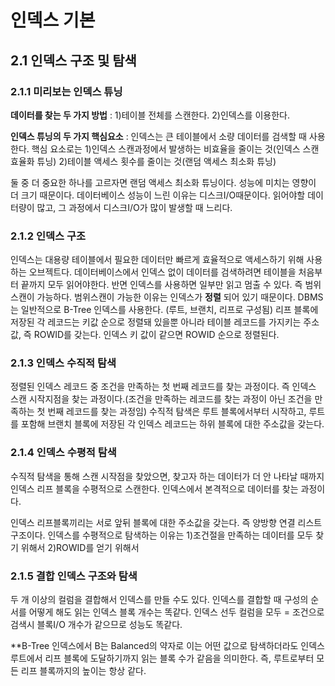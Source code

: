 # 인덱스 기본
## 2.1 인덱스 구조 및 탐색
### 2.1.1 미리보는 인덱스 튜닝
__데이터를 찾는 두 가지 방법__ : 1)테이블 전체를 스캔한다. 2)인덱스를 이용한다. 

__인덱스 튜닝의 두 가지 핵심요소__ : 인덱스는 큰 테이블에서 소량 데이터를 검색할 때 사용한다. 핵심 요소로는 1)인덱스 스캔과정에서 발생하는 비효율을 줄이는 것(인덱스 스캔 효율화 튜닝) 2)테이블 액세스 횟수를 줄이는 것(랜덤 액세스 최소화 튜닝)

둘 중 더 중요한 하나를 고르자면 랜덤 액세스 최소화 튜닝이다. 성능에 미치는 영향이 더 크기 때문이다. 데이터베이스 성능이 느린 이유는 디스크I/O때문이다. 읽어야할 데이터량이 많고, 그 과정에서 디스크I/O가 많이 발생할 때 느리다.

### 2.1.2 인덱스 구조
인덱스는 대용량 테이블에서 필요한 데이터만 빠르게 효율적으로 액세스하기 위해 사용하는 오브젝트다. 데이터베이스에서 인덱스 없이 데이터를 검색하려면 테이블을 처음부터 끝까지 모두 읽어야한다. 반면 인덱스를 사용하면 일부만 읽고 멈출 수 있다. 즉 범위스캔이 가능하다. 범위스캔이 가능한 이유는 인덱스가 __정렬__ 되어 있기 때문이다. DBMS는 일반적으로 B-Tree 인덱스를 사용한다. (루트, 브랜치, 리프로 구성됨) 리프 블록에 저장된 각 레코드는 키값 순으로 정렬돼 있을뿐 아니라 테이블 레코드를 가지키는 주소값, 즉 ROWID를 갖는다. 인덱스 키 값이 같으면 ROWID 순으로 정렬된다.

### 2.1.3 인덱스 수직적 탐색
정렬된 인덱스 레코드 중 조건을 만족하는 첫 번째 레코드를 찾는 과정이다. 즉 인덱스 스캔 시작지점을 찾는 과정이다.(조건을 만족하는 레코드를 찾는 과정이 아닌 조건을 만족하는 첫 번째 레코드를 찾는 과정임) 수직적 탐색은 루트 블록에서부터 시작하고, 루트를 포함해 브랜치 블록에 저장된 각 인덱스 레코드는 하위 블록에 대한 주소값을 갖는다.

### 2.1.4 인덱스 수평적 탐색
수직적 탐색을 통해 스캔 시작점을 찾았으면, 찾고자 하는 데이터가 더 안 나타날 때까지 인덱스 리프 블록을 수평적으로 스캔한다. 인덱스에서 본격적으로 데이터를 찾는 과정이다.

인덱스 리프블록끼리는 서로 앞뒤 블록에 대한 주소값을 갖는다. 즉 양방향 연결 리스트 구조이다. 인덱스를 수평적으로 탐색하는 이유는 1)조건절을 만족하는 데이터를 모두 찾기 위해서 2)ROWID를 얻기 위해서

### 2.1.5 결합 인덱스 구조와 탐색
두 개 이상의 컬럼을 결합해서 인덱스를 만들 수도 있다. 인덱스를 결합할 때 구성의 순서를 어떻게 해도 읽는 인덱스 블록 개수는 똑같다. 인덱스 선두 컬럼을 모두 = 조건으로 검색시 블록I/O 개수가 같으므로 성능도 똑같다. 

**B-Tree 인덱스에서 B는 Balanced의 약자로 이는 어떤 값으로 탐색하더라도 인덱스 루트에서 리프 블록에 도달하기까지 읽는 블록 수가 같음을 의미한다. 즉, 루트로부터 모든 리프 블록까지의 높이는 항상 같다.